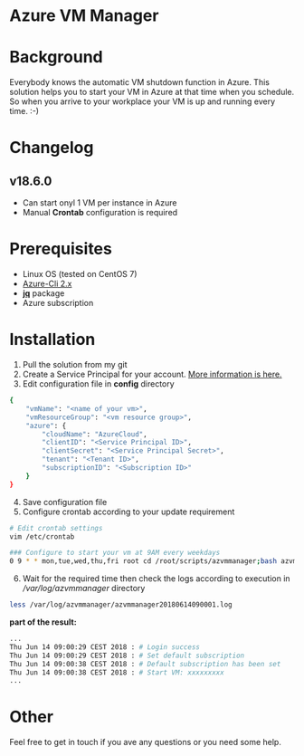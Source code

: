 Azure VM Manager
===

# Background

Everybody knows the automatic VM shutdown function in Azure. This solution helps you to start your VM in Azure at that time when you schedule. So when you arrive to your workplace your VM is up and running every time. :-)

# Changelog

## v18.6.0

* Can start onyl 1 VM per instance in Azure
* Manual **Crontab** configuration is required


# Prerequisites

* Linux OS (tested on CentOS 7)
* [Azure-Cli 2.x](https://docs.microsoft.com/en-us/cli/azure/install-azure-cli?view=azure-cli-latest)
* **[jq](https://stedolan.github.io/jq/download/)** package
* Azure subscription

# Installation

1. Pull the solution from my git
2. Create a Service Principal for your account. [More information is here.](http://www.the1bit.hu/technical-thursday-azure-resources-with-ansible/#create-service-principal)
3. Edit configuration file in **config** directory
``` bash 
{
	"vmName": "<name of your vm>",
	"vmResourceGroup": "<vm resource group>",
	"azure": {
		"cloudName": "AzureCloud",
		"clientID": "<Service Principal ID>",
		"clientSecret": "<Service Principal Secret>",
		"tenant": "<Tenant ID>",
		"subscriptionID": "<Subscription ID>"
	}
}
```
4. Save configuration file
5. Configure crontab according to your update requirement
``` bash
# Edit crontab settings
vim /etc/crontab

### Configure to start your vm at 9AM every weekdays
0 9 * * mon,tue,wed,thu,fri root cd /root/scripts/azvmmanager;bash azvmmanager.sh;

```
6. Wait for the required time then check the logs according to execution in */var/log/azvmmanager* directory
``` bash
less /var/log/azvmmanager/azvmmanager20180614090001.log 
```
**part of the result:**
``` bash
...
Thu Jun 14 09:00:29 CEST 2018 : # Login success
Thu Jun 14 09:00:29 CEST 2018 : # Set default subscription
Thu Jun 14 09:00:38 CEST 2018 : # Default subscription has been set
Thu Jun 14 09:00:38 CEST 2018 : # Start VM: xxxxxxxxx
...
```

# Other

Feel free to get in touch if you ave any questions or you need some help.


